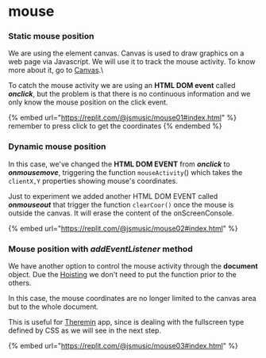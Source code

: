 # mouse

### Static mouse position

We are using the element canvas. Canvas is used to draw graphics on a web page via Javascript. We will use it to track the mouse activity. To know more about it, go to [Canvas](../html/canvas.md).\


To catch the mouse activity we are using an **HTML DOM event** called _**onclick**_, but the problem is that there is no continuous information and we only know the mouse position on the click event.

{% embed url="https://replit.com/@jsmusic/mouse01#index.html" %}
remember to press click to get the coordinates
{% endembed %}

### Dynamic mouse position

In this case, we've changed the **HTML DOM EVENT** from _**onclick**_ to _**onmousemove**_, triggering the function `mouseActivity`() which takes the `clientX,Y` properties showing mouse's coordinates.

Just to experiment we added another HTML DOM EVENT called _**onmouseout**_ that trigger the function `clearCoor()` once the mouse is outside the canvas. It will erase the content of the onScreenConsole.

{% embed url="https://replit.com/@jsmusic/mouse02#index.html" %}

### Mouse position with _addEventListener_ method

We have another option to control the mouse activity through the **document** object. Due the [Hoisting](../javascript/js-hoisting.md) we don't need to put the function prior to the others.&#x20;

In this case, the mouse coordinates are no longer limited to the canvas area but to the whole document.&#x20;

This is useful for [Theremin](../welcome-to-wa-hem/gallery.md) app,  since is dealing with the fullscreen type defined by CSS as we will see in the next step.

{% embed url="https://replit.com/@jsmusic/mouse03#index.html" %}
